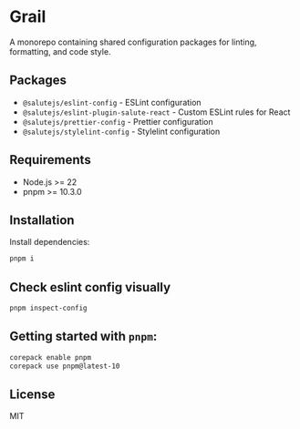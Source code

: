# Grail

A monorepo containing shared configuration packages for linting, formatting, and code style.

## Packages

- `@salutejs/eslint-config` - ESLint configuration
- `@salutejs/eslint-plugin-salute-react` - Custom ESLint rules for React
- `@salutejs/prettier-config` - Prettier configuration
- `@salutejs/stylelint-config` - Stylelint configuration

## Requirements

- Node.js >= 22
- pnpm >= 10.3.0

## Installation

Install dependencies:

```bash
pnpm i
```

## Check eslint config visually

```bash
pnpm inspect-config
```

## Getting started with `pnpm`:

```bash
corepack enable pnpm
corepack use pnpm@latest-10
```

## License

MIT
